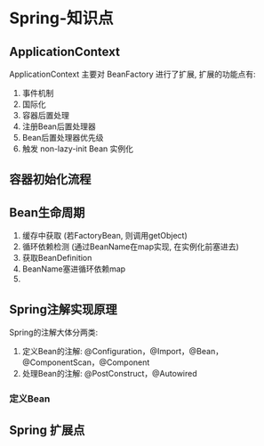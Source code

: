 # Spring-知识点

## ApplicationContext

ApplicationContext 主要对 BeanFactory 进行了扩展, 扩展的功能点有:

1. 事件机制
2. 国际化
3. 容器后置处理
4. 注册Bean后置处理器
5. Bean后置处理器优先级
6. 触发 non-lazy-init Bean 实例化

## 容器初始化流程

## Bean生命周期

1. 缓存中获取 (若FactoryBean, 则调用getObject)
2. 循环依赖检测 (通过BeanName在map实现, 在实例化前塞进去)
3. 获取BeanDefinition
4. BeanName塞进循环依赖map
5. 

## Spring注解实现原理

Spring的注解大体分两类:

1. 定义Bean的注解: @Configuration，@Import，@Bean，@ComponentScan，@Component
2. 处理Bean的注解: @PostConstruct，@Autowired

### 定义Bean

## Spring 扩展点